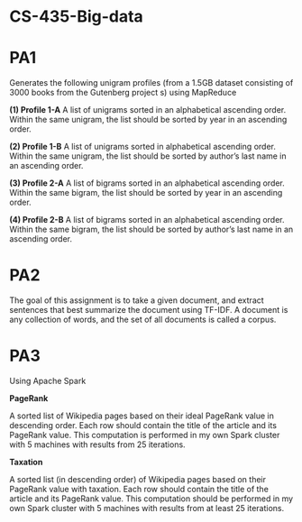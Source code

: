 # CS-435-Big-data

# PA1
Generates the following unigram profiles (from a 1.5GB dataset consisting of 3000
books from the Gutenberg project s) using MapReduce

**(1) Profile 1-A**
A list of unigrams sorted in an alphabetical ascending order. Within the same unigram, the list should
be sorted by year in an ascending order.

**(2) Profile 1-B**
A list of unigrams sorted in alphabetical ascending order. Within the same unigram, the list should
be sorted by author’s last name in an ascending order.

**(3) Profile 2-A**
A list of bigrams sorted in an alphabetical ascending order. Within the same bigram, the list should
be sorted by year in an ascending order.

**(4) Profile 2-B**
A list of bigrams sorted in an alphabetical ascending order. Within the same bigram, the list should
be sorted by author’s last name in an ascending order. 

# PA2
The goal of this assignment is to take a given document, and extract sentences that best summarize the
document using TF-IDF. A document is any collection of words, and the set of all documents is called a corpus. 

# PA3 
Using Apache Spark 

**PageRank**

A sorted list of Wikipedia pages based on their ideal PageRank value in descending
order. Each row should contain the title of the article and its PageRank value. This computation is performed in my own Spark cluster with 5 machines with results from 25 iterations.

**Taxation**

A sorted list (in descending order) of Wikipedia pages based on their PageRank
value with taxation. Each row should contain the title of the article and its PageRank
value. This computation should be performed in my own Spark cluster with 5
machines with results from at least 25 iterations.
